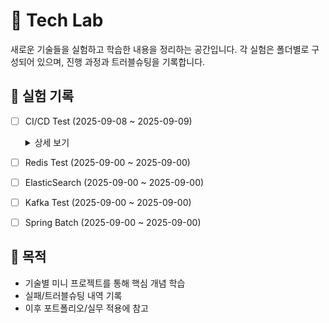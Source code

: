 # 🧪 Tech Lab
새로운 기술들을 실험하고 학습한 내용을 정리하는 공간입니다.
각 실험은 폴더별로 구성되어 있으며, 진행 과정과 트러블슈팅을 기록합니다.

## 📂 실험 기록

- [ ] CI/CD Test (2025-09-08 ~ 2025-09-09)
  <details>
      <summary>상세 보기</summary>
    
      ### 🎯 목표
      - GitHub Actions로 Gradle 빌드 + 테스트 + Docker 이미지 빌드 & 푸시 자동화 실습
  
      ### 🛠 진행 순서
      1. `gradle init`으로 Java 프로젝트 생성 (JDK 21, Groovy DSL, JUnit Jupiter)
      2. 프로젝트를 `ci-cd-test/` 폴더로 이동
      3. `.gitignore` 정리 (build/, .gradle/, .idea/ 등 제외)
      4. GitHub에 push & Issue #1 연결
      5. `.github/workflows/ci.yml` 생성 → build/test 실행
      6. `Dockerfile` + `.dockerignore` 작성
      7. GitHub Secrets (`DOCKERHUB_USERNAME`, `DOCKERHUB_TOKEN`) 추가
      8. Docker Hub 리포지토리(`nathan9603/tech-lab`) 생성 및 푸시 설정
      
      ### ⚠ 트러블슈팅
      - **gradlew 실행 권한 문제**
        - 증상: Docker 빌드 중 `/bin/sh: 1: ./gradlew: Permission denied`
        - 해결: `RUN chmod +x gradlew` 추가하여 해결
      
      ### ✅ 현재 상태
      - CI 파이프라인: 빌드 & 테스트 성공 시 Docker 이미지 자동 생성 및 Docker Hub 푸시
      - Docker Hub: `latest`, `YYYYMMDD-<commitSHA>` 태그로 이미지 업로드 확인 완료
      
  </details>
- [ ] Redis Test (2025-09-00 ~ 2025-09-00)
- [ ] ElasticSearch (2025-09-00 ~ 2025-09-00)
- [ ] Kafka Test (2025-09-00 ~ 2025-09-00)
- [ ] Spring Batch (2025-09-00 ~ 2025-09-00)


## 🚀 목적
- 기술별 미니 프로젝트를 통해 핵심 개념 학습
- 실패/트러블슈팅 내역 기록
- 이후 포트폴리오/실무 적용에 참고
